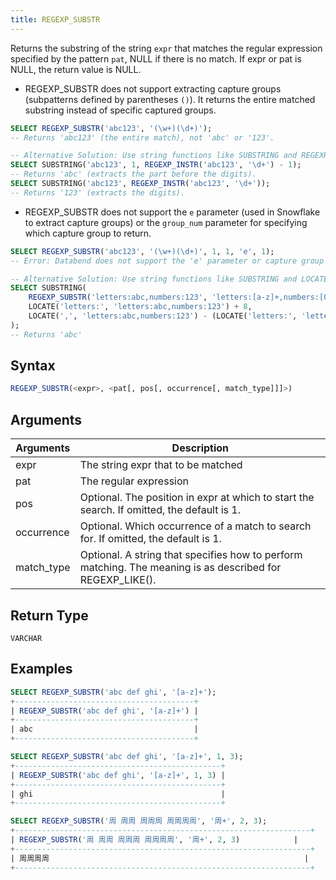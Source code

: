 ```yaml
---
title: REGEXP_SUBSTR
---
```


Returns the substring of the string `expr` that matches the regular expression specified by the pattern `pat`, NULL if there is no match. If expr or pat is NULL, the return value is NULL.

-  REGEXP_SUBSTR does not support extracting capture groups (subpatterns defined by parentheses `()`). It returns the entire matched substring instead of specific captured groups.

```sql
SELECT REGEXP_SUBSTR('abc123', '(\w+)(\d+)');
-- Returns 'abc123' (the entire match), not 'abc' or '123'.

-- Alternative Solution: Use string functions like SUBSTRING and REGEXP_INSTR to manually extract the desired portion of the string:
SELECT SUBSTRING('abc123', 1, REGEXP_INSTR('abc123', '\d+') - 1);
-- Returns 'abc' (extracts the part before the digits).
SELECT SUBSTRING('abc123', REGEXP_INSTR('abc123', '\d+'));
-- Returns '123' (extracts the digits).
```

- REGEXP_SUBSTR does not support the `e` parameter (used in Snowflake to extract capture groups) or the `group_num` parameter for specifying which capture group to return.

```sql
SELECT REGEXP_SUBSTR('abc123', '(\w+)(\d+)', 1, 1, 'e', 1);
-- Error: Databend does not support the 'e' parameter or capture group extraction.

-- Alternative Solution: Use string functions like SUBSTRING and LOCATE to manually extract the desired substring, or preprocess the data with external tools (e.g., Python) to extract capture groups before querying.
SELECT SUBSTRING(
    REGEXP_SUBSTR('letters:abc,numbers:123', 'letters:[a-z]+,numbers:[0-9]+'),
    LOCATE('letters:', 'letters:abc,numbers:123') + 8,
    LOCATE(',', 'letters:abc,numbers:123') - (LOCATE('letters:', 'letters:abc,numbers:123') + 8)
);
-- Returns 'abc'
```

## Syntax

```sql
REGEXP_SUBSTR(<expr>, <pat[, pos[, occurrence[, match_type]]]>)
```

## Arguments

| Arguments  | Description                                                                                               |
|------------|-----------------------------------------------------------------------------------------------------------|
| expr       | The string expr that to be matched                                                                        |
| pat        | The regular expression                                                                                    |
| pos        | Optional. The position in expr at which to start the search. If omitted, the default is 1.                |
| occurrence | Optional. Which occurrence of a match to search for. If omitted, the default is 1.                        |
| match_type | Optional. A string that specifies how to perform matching. The meaning is as described for REGEXP_LIKE(). |

## Return Type

`VARCHAR`

## Examples

```sql
SELECT REGEXP_SUBSTR('abc def ghi', '[a-z]+');
+----------------------------------------+
| REGEXP_SUBSTR('abc def ghi', '[a-z]+') |
+----------------------------------------+
| abc                                    |
+----------------------------------------+

SELECT REGEXP_SUBSTR('abc def ghi', '[a-z]+', 1, 3);
+----------------------------------------------+
| REGEXP_SUBSTR('abc def ghi', '[a-z]+', 1, 3) |
+----------------------------------------------+
| ghi                                          |
+----------------------------------------------+

SELECT REGEXP_SUBSTR('周 周周 周周周 周周周周', '周+', 2, 3);
+------------------------------------------------------------------+
| REGEXP_SUBSTR('周 周周 周周周 周周周周', '周+', 2, 3)            |
+------------------------------------------------------------------+
| 周周周周                                                         |
+------------------------------------------------------------------+

```
